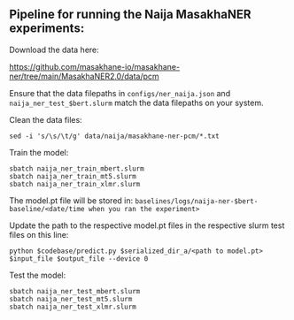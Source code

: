 ## Pipeline for running the Naija MasakhaNER experiments:

Download the data here:

https://github.com/masakhane-io/masakhane-ner/tree/main/MasakhaNER2.0/data/pcm

Ensure that the data filepaths in `configs/ner_naija.json` and `naija_ner_test_$bert.slurm` match the data filepaths on your system.

Clean the data files:

```
sed -i 's/\s/\t/g' data/naija/masakhane-ner-pcm/*.txt
```

Train the model:

```
sbatch naija_ner_train_mbert.slurm
sbatch naija_ner_train_mt5.slurm
sbatch naija_ner_train_xlmr.slurm
```
The model.pt file will be stored in: 
`baselines/logs/naija-ner-$bert-baseline/<date/time when you ran the experiment>`

Update the path to the respective model.pt files in the respective slurm test files on this line:

```
python $codebase/predict.py $serialized_dir_a/<path to model.pt> $input_file $output_file --device 0 
```
Test the model:

```
sbatch naija_ner_test_mbert.slurm
sbatch naija_ner_test_mt5.slurm
sbatch naija_ner_test_xlmr.slurm
```
